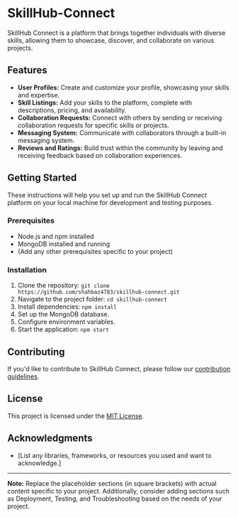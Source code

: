 # SkillHub-Connect

SkillHub Connect is a platform that brings together individuals with diverse skills, allowing them to showcase, discover, and collaborate on various projects.

## Features

- **User Profiles:** Create and customize your profile, showcasing your skills and expertise.
- **Skill Listings:** Add your skills to the platform, complete with descriptions, pricing, and availability.
- **Collaboration Requests:** Connect with others by sending or receiving collaboration requests for specific skills or projects.
- **Messaging System:** Communicate with collaborators through a built-in messaging system.
- **Reviews and Ratings:** Build trust within the community by leaving and receiving feedback based on collaboration experiences.

## Getting Started

These instructions will help you set up and run the SkillHub Connect platform on your local machine for development and testing purposes.

### Prerequisites

- Node.js and npm installed
- MongoDB installed and running
- (Add any other prerequisites specific to your project)

### Installation

1. Clone the repository: `git clone https://github.com/shahbaz4783/skillhub-connect.git`
2. Navigate to the project folder: `cd skillhub-connect`
3. Install dependencies: `npm install`
4. Set up the MongoDB database.
5. Configure environment variables.
6. Start the application: `npm start`

## Contributing

If you'd like to contribute to SkillHub Connect, please follow our [contribution guidelines](CONTRIBUTING.md).

## License

This project is licensed under the [MIT License](LICENSE.md).

## Acknowledgments

- [List any libraries, frameworks, or resources you used and want to acknowledge.]

---

**Note:** Replace the placeholder sections (in square brackets) with actual content specific to your project. Additionally, consider adding sections such as Deployment, Testing, and Troubleshooting based on the needs of your project.
